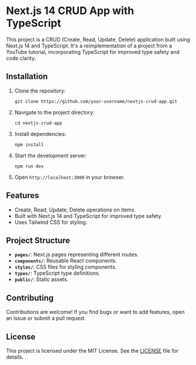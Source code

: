 # Next.js 14 CRUD App with TypeScript

This project is a CRUD (Create, Read, Update, Delete) application built using Next.js 14 and TypeScript. It's a reimplementation of a project from a YouTube tutorial, incorporating TypeScript for improved type safety and code clarity.

## Installation

1. Clone the repository:

    ```
    git clone https://github.com/your-username/nextjs-crud-app.git
    ```

2. Navigate to the project directory:

    ```
    cd nextjs-crud-app
    ```

3. Install dependencies:

    ```
    npm install
    ```

4. Start the development server:

    ```
    npm run dev
    ```

5. Open `http://localhost:3000` in your browser.

## Features

- Create, Read, Update, Delete operations on items.
- Built with Next.js 14 and TypeScript for improved type safety.
- Uses Tailwind CSS for styling.

## Project Structure

- **`pages/`**: Next.js pages representing different routes.
- **`components/`**: Reusable React components.
- **`styles/`**: CSS files for styling components.
- **`types/`**: TypeScript type definitions.
- **`public/`**: Static assets.

## Contributing

Contributions are welcome! If you find bugs or want to add features, open an issue or submit a pull request.

## License

This project is licensed under the MIT License. See the [LICENSE](LICENSE) file for details.
